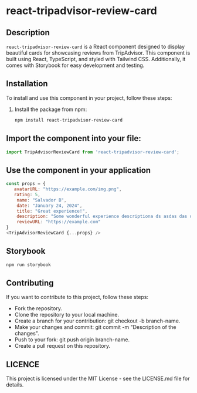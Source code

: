 # react-tripadvisor-review-card

## Description

`react-tripadvisor-review-card` is a React component designed to display beautiful cards for showcasing reviews from TripAdvisor. This component is built using React, TypeScript, and styled with Tailwind CSS. Additionally, it comes with Storybook for easy development and testing.

## Installation

To install and use this component in your project, follow these steps:

1. Install the package from npm:

   ```bash
   npm install react-tripadvisor-review-card

## Import the component into your file:
```js
import TripAdvisorReviewCard from 'react-tripadvisor-review-card';
```

## Use the component in your application
```js
const props = {
   avatarURL: "https://example.com/img.png",
   rating: 5,
	name: "Salvador B",
	date: "January 24, 2024",
	title: "Great experience!",
	description: "Some wonderful experience descriptiona ds asdas das d asd asdasdasdasd asdasdasdas asdasdasdasd dasdasdasdas asdasdas asdasdasdasdsadasdasdasdasd",
	reviewURL: "https://example.com"
}
<TripAdvisorReviewCard {...props} />
```

## Storybook
```bash
npm run storybook
```

## Contributing
If you want to contribute to this project, follow these steps:

- Fork the repository.
- Clone the repository to your local machine.
- Create a branch for your contribution: git checkout -b branch-name.
- Make your changes and commit: git commit -m "Description of the changes".
- Push to your fork: git push origin branch-name.
- Create a pull request on this repository.

## LICENCE
This project is licensed under the MIT License - see the LICENSE.md file for details.
